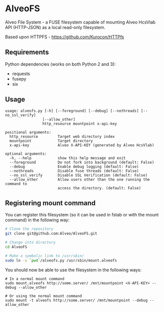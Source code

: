 AlveoFS
===
Alveo File System - a FUSE filesystem capable of mounting Alveo HcsVlab API (HTTP-JSON) as a local read-only filesystem.

Based upon HTTPFS - https://github.com/Kurocon/HTTPfs

Requirements
---
Python dependencies (works on both Python 2 and 3):
- requests
- fusepy
- six

Usage
---
```
usage: alveofs.py [-h] [--foreground] [--debug] [--nothreads] [--no_ssl_verify]
                 [--allow_other] 
                 http_resource mountpoint x-api-key

positional arguments:
  http_resource         Target web directory index
  mountpoint            Target directory
  x-api-key             Alveo X-API-KEY (generated by Alveo HcsVlab)

optional arguments:
  -h, --help            show this help message and exit
  --foreground          Do not fork into background (default: False)
  --debug               Enable debug logging (default: False)
  --nothreads           Disable fuse threads (default: False)
  --no_ssl_verify       Disable SSL Verification (default: False)
  --allow_other         Allow users other than the one running the command to
                        access the directory. (default: False)

```

Registering mount command
---
You can register this filesystem (so it can be used in fstab or with the mount command) in the following way:
```bash
# Clone the repository
git clone git@github.com:Alveo/AlveoFS.git

# Change into directory 
cd AlveoFS

# Make a symbolic link to /usr/sbin/
sudo ln -s `pwd`/alveofs.py /usr/sbin/mount.alveofs
```

You should now be able to use the filesystem in the following ways:
```
# In a normal mount command
sudo mount.alveofs http://some.server/ /mnt/mountpoint <X-API-KEY> --debug --allow_other

# Or using the normal mount command
sudo mount -t alveofs http://some.server/ /mnt/mountpoint --debug --allow_other
```

